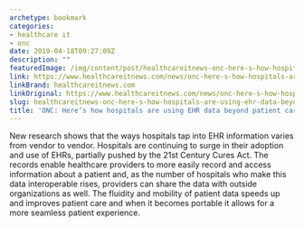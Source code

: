 ```yaml
---
archetype: bookmark
categories:
- healthcare it
- onc
date: 2019-04-18T09:27:09Z
description: ""
featuredImage: /img/content/post/healthcareitnews-onc-here-s-how-hospitals-are-using-ehr-data-beyond-patient-care.jpg
link: https://www.healthcareitnews.com/news/onc-here-s-how-hospitals-are-using-ehr-data-beyond-patient-care
linkBrand: healthcareitnews.com
linkOriginal: https://www.healthcareitnews.com/news/onc-here-s-how-hospitals-are-using-ehr-data-beyond-patient-care
slug: healthcareitnews-onc-here-s-how-hospitals-are-using-ehr-data-beyond-patient-care
title: 'ONC: Here’s how hospitals are using EHR data beyond patient care'
---
```

New research shows that the ways hospitals tap into EHR information varies from vendor to vendor. Hospitals are continuing to surge in their adoption and use of EHRs, partially pushed by the 21st Century Cures Act. The records enable healthcare providers to more easily record and access information about a patient and, as the number of hospitals who make this data interoperable rises, providers can share the data with outside organizations as well. The fluidity and mobility of patient data speeds up and improves patient care and when it becomes portable it allows for a more seamless patient experience.

